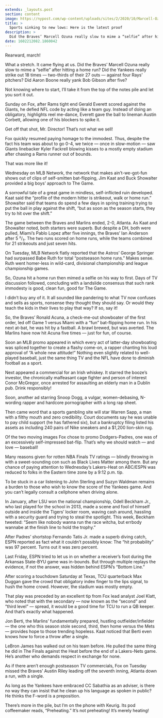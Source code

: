 ```yaml
--- 
extends: _layouts.post 
section: content 
image: https://nypost.com/wp-content/uploads/sites/2/2020/10/Marcell-Ozuna.jpg?quality=90&strip=all&w=864 
title: > 
  Sports sinking to new lows: Here is the latest proof 
description: > 
  Did the Braves’ Marcell Ozuna really slow to mime a “selfie” after hitting a home run?Not knowing where to start, I’ll take it from the top of the notes pile and let you sort it out.Sunday on Fox, after Rams tight end Gerald Everett scored against the Giants, he defied NFL code by acting like a team guy.But despite a DH, both were pulled, Miami’s Pablo Lopez after five innings, the Braves’ Ian Anderson after 5 ²/₃.To be stuck in a car listening to John Sterling and Suzyn Waldman remains a burden to those who wish to know the score of the Yankees game. 
date: 1602212082.1860042 
--- 
```

Rearward, march!

What a stretch. It came flying at us. Did the Braves’ Marcell Ozuna really slow to mime a “selfie” after hitting a home run? Did the Yankees really strike out 18 times — two-thirds of their 27 outs — against four Rays’ pitchers? Did Aaron Boone really yank Bob Gibson after five?

Not knowing where to start, I’ll take it from the top of the notes pile and let you sort it out.

Sunday on Fox, after Rams tight end Gerald Everett scored against the Giants, he defied NFL code by acting like a team guy. Instead of doing an obligatory, highlights reel me-dance, Everett gave the ball to lineman Austin Corbett, allowing one of his blockers to spike it.

Get off that shot, Mr. Director! That’s not what we sell!

Fox quickly resumed paying homage to the immodest. Thus, despite the fact his team was about to go 0-4, we twice — once in slow-motion — saw Giants linebacker Kyler Fackrell blowing kisses to a mostly empty stadium after chasing a Rams runner out of bounds.

That was more like it!

Wednesday on MLB Network, the network that makes ain’t-we-got-fun shows out of clips of self-smitten bat-flipping, Jim Kaat and Buck Showalter provided a big boys’ approach to The Game.

A sorrowful tale of a great game in mindless, self-inflicted ruin developed. Kaat said the “profile of the modern hitter is strikeout, walk or home run.” Showalter said that teams do spend a few days in spring training trying to put the ball in play against the shift, “but as soon as the season starts, they try to hit over the shift.”

The game between the Braves and Marlins ended, 2-0, Atlanta. As Kaat and Showalter noted, both starters were superb. But despite a DH, both were pulled, Miami’s Pablo Lopez after five innings, the Braves’ Ian Anderson after 5 ²/₃. The two runs scored on home runs, while the teams combined for 21 strikeouts and just seven hits.

On Tuesday, MLB Network flatly reported that the Astros’ George Springer had surpassed Babe Ruth for total “postseason home runs.” Makes sense. Ruth went homer-less in wild-card, divisional championship and league championship games.

So, Ozuna hit a home run then mimed a selfie on his way to first. Days of TV discussion followed, concluding with a landslide consensus that such rank immodesty is good, clean fun, good for The Game.

I didn’t buy any of it. It all sounded like pandering to what TV now confuses and sells as sports, nonsense they thought they should say. Or would they teach the kids in their lives to play that way? If so, say it!

So, the Braves’ Ronald Acuna, a check-me-out showboater of the first order, led off Game 1 versus Miami with a “fun” bat-flipping home run. In his next at-bat, he was hit by a fastball. A brawl brewed, but was averted. The Marlins have now hit Acuna five times — just for fun, of course.

Soon an MLB promo appeared in which every act of latter-day showboating was spliced together to create a flashy come-on, a rapper chanting his loud approval of “A whole new attitude!” Nothing even slightly related to well-played baseball, just the same thing TV and the NFL have done to diminish football as a sport.

Next appeared a commercial for an Irish whiskey. It starred the booze’s investor, the chronically malfeasant cage fighter and person of interest Conor McGregor, once arrested for assaulting an elderly man in a Dublin pub. Drink responsibly!

Soon, another ad starring Snoop Dogg, a vulgar, women-debasing, N-wording rapper and hardcore pornographer with a long rap sheet.

Then came word that a sports gambling site will star Warren Sapp, a man with a filthy mouth and zero credibility. Court documents say he was unable to pay child support (he has fathered six), but a bankruptcy filing listed his assets as including 240 pairs of Nike sneakers and a $1,200 lion-skin rug.

Of the two moving images Fox chose to promo Dodgers-Padres, one was of an excessively self-impressed bat-flip. That’s why we should watch — and love — baseball!

Many reasons given for rotten NBA Finals TV ratings — blindly throwing in with a sweet-sounding con such as Black Lives Matter among them. But any chance of paying attention to Wednesday’s Lakers-Heat on ABC/ESPN was reduced to folks in the Eastern time zone by a 9:12 p.m. tip.

To be stuck in a car listening to John Sterling and Suzyn Waldman remains a burden to those who wish to know the score of the Yankees game. And you can’t legally consult a cellphone when driving alone.

In January, after LSU won the national championship, Odell Beckham Jr., who last played for the school in 2013, made a scene and fool of himself outside and inside the Tigers’ locker room, waving cash around, hassling with a security guard and trying to steal the spotlight. This week, Beckham tweeted: “Seem like nobody wanna run the race witcha, but errbody wannabe at the finish line to hold the trophy.”

After Padres’ shortstop Fernando Tatis Jr. made a superb diving catch, ESPN reported as fact what it couldn’t possibly know: The “hit probability” was 97 percent. Turns out it was zero percent.

Last Friday, ESPN tried to let us in on whether a receiver’s foot during the Arkansas State-BYU game was in-bounds. But through multiple replays the evidence, if not the answer, was hidden behind ESPN’s “Bottom Line.”

After scoring a touchdown Saturday at Texas, TCU quarterback Max Duggan gave the crowd that obligatory index finger to the lips signal, to hush the home crowd. However, the stadium was mostly empty.

That play was preceded by an excellent tip from Fox lead analyst Joel Klatt, who noted that with the secondary — now known as the “second” and “third level” — spread, it would be a good time for TCU to run a QB keeper. And that’s exactly what happened.

Jon Berti, the Marlins’ fundamentally prepared, hustling outfielder/infielder — the one who this season stole second, third, then home versus the Mets — provides hope to those trending hopeless. Kaat noticed that Berti even knows how to force a throw after a single.

LeBron James has walked out on his team before. He pulled the same thing he did in The Finals against the Heat before the end of a Lakers-Nets game. He’s another who demands respect in exchange for none.

As if there aren’t enough postseason TV commercials, Fox on Tuesday missed the Braves’ Austin Riley leading off the seventh inning, Atlanta down a run, with a single.

As long as the Yankees have embraced CC Sabathia as an adviser, is there no way they can insist that he clean up his language as spoken in public? He thinks the F-word is a preposition.

There’s more in the pile, but I’m on the phone with Keurig. Its pod coffeemaker reads, “Preheating.” It’s not preheating! It’s merely heating!